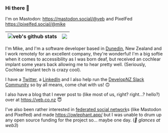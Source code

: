 ### Hi there 👋

I'm on Mastodon: <a rel="nofollow me" class="Link--primary" href="https://mastodon.social/@veb">https://mastodon.social/@veb</a> and PixelFed <a href="https://pixelfed.social/@mike">https://pixelfed.social/@mike</a>

| <img align="center" src="https://github-readme-stats.vercel.app/api?username=veb&show_icons=true&include_all_commits=true&theme=buefy&hide_border=true" alt="veb's github stats" /> | <img align="center" src="https://github-readme-stats.vercel.app/api/top-langs/?username=veb&layout=compact&theme=buefy&hide_border=true" /> |
| ------------- | ------------- |

I'm Mike, and I'm a software developer based in [Dunedin](https://en.wikipedia.org/wiki/Dunedin), New Zealand and I work remotely for an excellent company, they're wonderful! I'm a big softie when it comes to accessibility as I was born deaf, but received an cochlear implant some years back allowing me to hear pretty well. (Seriously, Cochlear Implant tech is crazy cool).

I have a [Twitter](https://twitter.com/vebbed), a [LinkedIn](https://www.linkedin.com/in/vebbed/) and I also help run the [DevelopNZ Slack Community](https://dev.elop.nz/) so by all means, come chat with us! 🙃

I also have a blog that I never post to (like most of us, right? right...? hello?) over at https://veb.co.nz 😇

I've also been rather interested in [federated social network](https://en.wikipedia.org/wiki/Distributed_social_network)s (like Mastodon and Pixelfed) and made https://owlephant.app/ but I was unable to drum up any open source funding for the project so... maybe one day. (*👀 glances at web3*)
